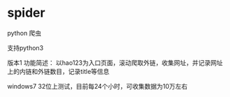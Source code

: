 spider
======
python 爬虫

支持python3 

版本1 功能简述：
以hao123为入口页面，滚动爬取外链，收集网址，并记录网址上的内链和外链数目，记录title等信息

windows7 32位上测试，目前每24个小时，可收集数据为10万左右
